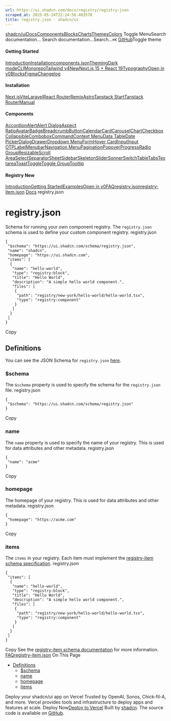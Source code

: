 ```yaml
---
url: https://ui.shadcn.com/docs/registry/registry-json
scraped_at: 2025-05-24T22:24:56.403578
title: registry.json - shadcn/ui
---
```


[shadcn/ui](https://ui.shadcn.com/)[Docs](https://ui.shadcn.com/docs/installation)[Components](https://ui.shadcn.com/docs/components)[Blocks](https://ui.shadcn.com/blocks)[Charts](https://ui.shadcn.com/charts)[Themes](https://ui.shadcn.com/themes)[Colors](https://ui.shadcn.com/colors)
Toggle MenuSearch documentation...
Search documentation...Search...`⌘K`
[GitHub](https://github.com/shadcn-ui/ui)Toggle theme
#### Getting Started 
[Introduction](https://ui.shadcn.com/docs)[Installation](https://ui.shadcn.com/docs/installation)[components.json](https://ui.shadcn.com/docs/components-json)[Theming](https://ui.shadcn.com/docs/theming)[Dark mode](https://ui.shadcn.com/docs/dark-mode)[CLI](https://ui.shadcn.com/docs/cli)[Monorepo](https://ui.shadcn.com/docs/monorepo)[Tailwind v4New](https://ui.shadcn.com/docs/tailwind-v4)[Next.js 15 + React 19](https://ui.shadcn.com/docs/react-19)[Typography](https://ui.shadcn.com/docs/components/typography)[Open in v0](https://ui.shadcn.com/docs/v0)[Blocks](https://ui.shadcn.com/docs/blocks)[Figma](https://ui.shadcn.com/docs/figma)[Changelog](https://ui.shadcn.com/docs/changelog)
#### Installation 
[Next.js](https://ui.shadcn.com/docs/installation/next)[Vite](https://ui.shadcn.com/docs/installation/vite)[Laravel](https://ui.shadcn.com/docs/installation/laravel)[React Router](https://ui.shadcn.com/docs/installation/react-router)[Remix](https://ui.shadcn.com/docs/installation/remix)[Astro](https://ui.shadcn.com/docs/installation/astro)[Tanstack Start](https://ui.shadcn.com/docs/installation/tanstack)[Tanstack Router](https://ui.shadcn.com/docs/installation/tanstack-router)[Manual](https://ui.shadcn.com/docs/installation/manual)
#### Components 
[Accordion](https://ui.shadcn.com/docs/components/accordion)[Alert](https://ui.shadcn.com/docs/components/alert)[Alert Dialog](https://ui.shadcn.com/docs/components/alert-dialog)[Aspect Ratio](https://ui.shadcn.com/docs/components/aspect-ratio)[Avatar](https://ui.shadcn.com/docs/components/avatar)[Badge](https://ui.shadcn.com/docs/components/badge)[Breadcrumb](https://ui.shadcn.com/docs/components/breadcrumb)[Button](https://ui.shadcn.com/docs/components/button)[Calendar](https://ui.shadcn.com/docs/components/calendar)[Card](https://ui.shadcn.com/docs/components/card)[Carousel](https://ui.shadcn.com/docs/components/carousel)[Chart](https://ui.shadcn.com/docs/components/chart)[Checkbox](https://ui.shadcn.com/docs/components/checkbox)[Collapsible](https://ui.shadcn.com/docs/components/collapsible)[Combobox](https://ui.shadcn.com/docs/components/combobox)[Command](https://ui.shadcn.com/docs/components/command)[Context Menu](https://ui.shadcn.com/docs/components/context-menu)[Data Table](https://ui.shadcn.com/docs/components/data-table)[Date Picker](https://ui.shadcn.com/docs/components/date-picker)[Dialog](https://ui.shadcn.com/docs/components/dialog)[Drawer](https://ui.shadcn.com/docs/components/drawer)[Dropdown Menu](https://ui.shadcn.com/docs/components/dropdown-menu)[Form](https://ui.shadcn.com/docs/components/form)[Hover Card](https://ui.shadcn.com/docs/components/hover-card)[Input](https://ui.shadcn.com/docs/components/input)[Input OTP](https://ui.shadcn.com/docs/components/input-otp)[Label](https://ui.shadcn.com/docs/components/label)[Menubar](https://ui.shadcn.com/docs/components/menubar)[Navigation Menu](https://ui.shadcn.com/docs/components/navigation-menu)[Pagination](https://ui.shadcn.com/docs/components/pagination)[Popover](https://ui.shadcn.com/docs/components/popover)[Progress](https://ui.shadcn.com/docs/components/progress)[Radio Group](https://ui.shadcn.com/docs/components/radio-group)[Resizable](https://ui.shadcn.com/docs/components/resizable)[Scroll Area](https://ui.shadcn.com/docs/components/scroll-area)[Select](https://ui.shadcn.com/docs/components/select)[Separator](https://ui.shadcn.com/docs/components/separator)[Sheet](https://ui.shadcn.com/docs/components/sheet)[Sidebar](https://ui.shadcn.com/docs/components/sidebar)[Skeleton](https://ui.shadcn.com/docs/components/skeleton)[Slider](https://ui.shadcn.com/docs/components/slider)[Sonner](https://ui.shadcn.com/docs/components/sonner)[Switch](https://ui.shadcn.com/docs/components/switch)[Table](https://ui.shadcn.com/docs/components/table)[Tabs](https://ui.shadcn.com/docs/components/tabs)[Textarea](https://ui.shadcn.com/docs/components/textarea)[Toast](https://ui.shadcn.com/docs/components/toast)[Toggle](https://ui.shadcn.com/docs/components/toggle)[Toggle Group](https://ui.shadcn.com/docs/components/toggle-group)[Tooltip](https://ui.shadcn.com/docs/components/tooltip)
#### Registry New
[Introduction](https://ui.shadcn.com/docs/registry)[Getting Started](https://ui.shadcn.com/docs/registry/getting-started)[Examples](https://ui.shadcn.com/docs/registry/examples)[Open in v0](https://ui.shadcn.com/docs/registry/open-in-v0)[FAQ](https://ui.shadcn.com/docs/registry/faq)[registry.json](https://ui.shadcn.com/docs/registry/registry-json)[registry-item.json](https://ui.shadcn.com/docs/registry/registry-item-json)
[Docs](https://ui.shadcn.com/docs)
registry.json
# registry.json
Schema for running your own component registry.
The `registry.json` schema is used to define your custom component registry.
registry.json
```
{
 "$schema": "https://ui.shadcn.com/schema/registry.json",
 "name": "shadcn",
 "homepage": "https://ui.shadcn.com",
 "items": [
  {
   "name": "hello-world",
   "type": "registry:block",
   "title": "Hello World",
   "description": "A simple hello world component.",
   "files": [
    {
     "path": "registry/new-york/hello-world/hello-world.tsx",
     "type": "registry:component"
    }
   ]
  }
 ]
}
```
Copy
## [](https://ui.shadcn.com/docs/registry/registry-json#definitions)Definitions
You can see the JSON Schema for `registry.json` [here](https://ui.shadcn.com/schema/registry.json).
### [](https://ui.shadcn.com/docs/registry/registry-json#schema)$schema
The `$schema` property is used to specify the schema for the `registry.json` file.
registry.json
```
{
 "$schema": "https://ui.shadcn.com/schema/registry.json"
}
```
Copy
### [](https://ui.shadcn.com/docs/registry/registry-json#name)name
The `name` property is used to specify the name of your registry. This is used for data attributes and other metadata.
registry.json
```
{
 "name": "acme"
}
```
Copy
### [](https://ui.shadcn.com/docs/registry/registry-json#homepage)homepage
The homepage of your registry. This is used for data attributes and other metadata.
registry.json
```
{
 "homepage": "https://acme.com"
}
```
Copy
### [](https://ui.shadcn.com/docs/registry/registry-json#items)items
The `items` in your registry. Each item must implement the [registry-item schema specification](https://ui.shadcn.com/schema/registry-item.json).
registry.json
```
{
 "items": [
  {
   "name": "hello-world",
   "type": "registry:block",
   "title": "Hello World",
   "description": "A simple hello world component.",
   "files": [
    {
     "path": "registry/new-york/hello-world/hello-world.tsx",
     "type": "registry:component"
    }
   ]
  }
 ]
}
```
Copy
See the [registry-item schema documentation](https://ui.shadcn.com/docs/registry/registry-item-json) for more information.
[FAQ](https://ui.shadcn.com/docs/registry/faq)[registry-item.json](https://ui.shadcn.com/docs/registry/registry-item-json)
On This Page
  * [Definitions](https://ui.shadcn.com/docs/registry/registry-json#definitions)
    * [$schema](https://ui.shadcn.com/docs/registry/registry-json#schema)
    * [name](https://ui.shadcn.com/docs/registry/registry-json#name)
    * [homepage](https://ui.shadcn.com/docs/registry/registry-json#homepage)
    * [items](https://ui.shadcn.com/docs/registry/registry-json#items)


Deploy your shadcn/ui app on Vercel
Trusted by OpenAI, Sonos, Chick-fil-A, and more.
Vercel provides tools and infrastructure to deploy apps and features at scale.
Deploy Now[Deploy to Vercel](https://vercel.com/new?utm_source=shadcn_site&utm_medium=web&utm_campaign=docs_cta_deploy_now_callout)
Built by [shadcn](https://twitter.com/shadcn). The source code is available on [GitHub](https://github.com/shadcn-ui/ui).

